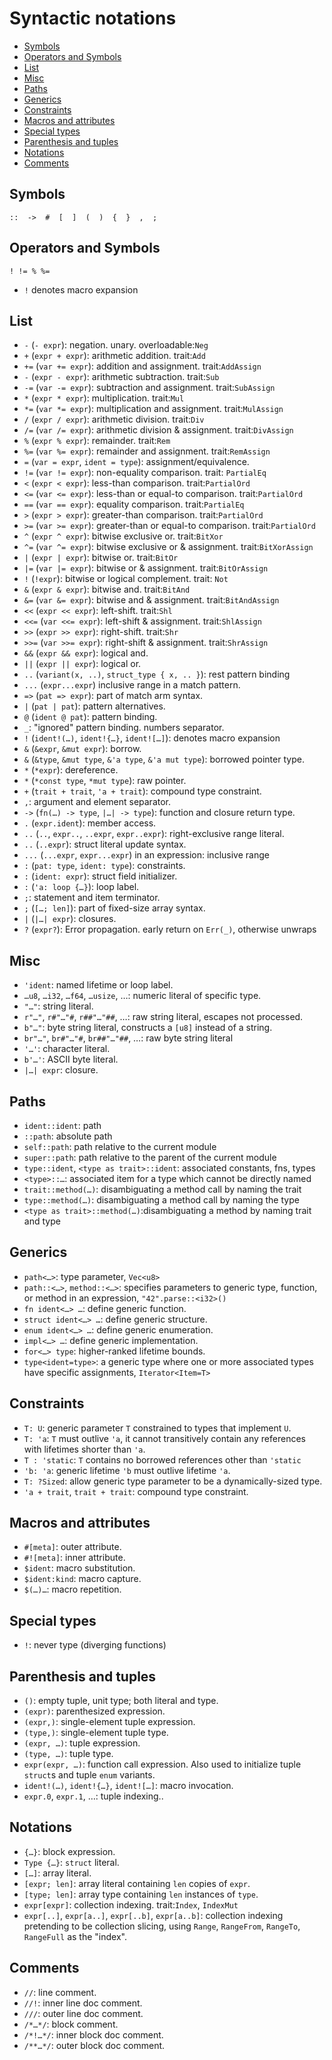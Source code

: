 # Syntactic notations

<!-- TOC -->

- [Symbols](#symbols)
- [Operators and Symbols](#operators-and-symbols)
- [List](#list)
- [Misc](#misc)
- [Paths](#paths)
- [Generics](#generics)
- [Constraints](#constraints)
- [Macros and attributes](#macros-and-attributes)
- [Special types](#special-types)
- [Parenthesis and tuples](#parenthesis-and-tuples)
- [Notations](#notations)
- [Comments](#comments)

<!-- /TOC -->



## Symbols

```
::  ->  #  [  ]  (  )  {  }  ,  ;
```

## Operators and Symbols

```
! != % %=
```

- `!` denotes macro expansion



## List
* `-` (`- expr`): negation. unary. overloadable:`Neg`
* `+` (`expr + expr`): arithmetic addition. trait:`Add`
* `+=` (`var += expr`): addition and assignment. trait:`AddAssign`
* `-` (`expr - expr`): arithmetic subtraction. trait:`Sub`
* `-=` (`var -= expr`): subtraction and assignment. trait:`SubAssign`
* `*` (`expr * expr`): multiplication. trait:`Mul`
* `*=` (`var *= expr`): multiplication and assignment. trait:`MulAssign`
* `/` (`expr / expr`): arithmetic division. trait:`Div`
* `/=` (`var /= expr`): arithmetic division & assignment. trait:`DivAssign`
* `%` (`expr % expr`): remainder. trait:`Rem`
* `%=` (`var %= expr`): remainder and assignment. trait:`RemAssign`
* `=` (`var = expr`, `ident = type`): assignment/equivalence.
* `!=` (`var != expr`): non-equality comparison. trait: `PartialEq`
* `<` (`expr < expr`): less-than comparison. trait:`PartialOrd`
* `<=` (`var <= expr`): less-than or equal-to comparison. trait:`PartialOrd`
* `==` (`var == expr`): equality comparison. trait:`PartialEq`
* `>` (`expr > expr`): greater-than comparison. trait:`PartialOrd`
* `>=` (`var >= expr`): greater-than or equal-to comparison. trait:`PartialOrd`
* `^` (`expr ^ expr`): bitwise exclusive or. trait:`BitXor`
* `^=` (`var ^= expr`): bitwise exclusive or & assignment. trait:`BitXorAssign`
* `|` (`expr | expr`): bitwise or. trait:`BitOr`
* `|=` (`var |= expr`): bitwise or & assignment. trait:`BitOrAssign`
* `!` (`!expr`): bitwise or logical complement. trait: `Not`
* `&` (`expr & expr`): bitwise and. trait:`BitAnd`
* `&=` (`var &= expr`): bitwise and & assignment. trait:`BitAndAssign`
* `<<` (`expr << expr`): left-shift. trait:`Shl`
* `<<=` (`var <<= expr`): left-shift & assignment. trait:`ShlAssign`
* `>>` (`expr >> expr`): right-shift. trait:`Shr`
* `>>=` (`var >>= expr`): right-shift & assignment. trait:`ShrAssign`
* `&&` (`expr && expr`): logical and.
* `||` (`expr || expr`): logical or.
* `..` (`variant(x, ..)`, `struct_type { x, .. }`): rest pattern binding
* `...` (`expr...expr`) inclusive range in a match pattern.
* `=>` (`pat => expr`): part of match arm syntax.
* `|` (`pat | pat`): pattern alternatives.
* `@` (`ident @ pat`): pattern binding.
* `_`: "ignored" pattern binding. numbers separator.
* `!` (`ident!(…)`, `ident!{…}`, `ident![…]`): denotes macro expansion
* `&` (`&expr`, `&mut expr`): borrow.
* `&` (`&type`, `&mut type`, `&'a type`, `&'a mut type`): borrowed pointer type.
* `*` (`*expr`): dereference.
* `*` (`*const type`, `*mut type`): raw pointer.
* `+` (`trait + trait`, `'a + trait`): compound type constraint.
* `,`: argument and element separator.
* `->` (`fn(…) -> type`, `|…| -> type`): function and closure return type.
* `.` (`expr.ident`): member access.
* `..` (`..`, `expr..`, `..expr`, `expr..expr`): right-exclusive range literal.
* `..` (`..expr`): struct literal update syntax.
* `...` (`...expr`, `expr...expr`) in an expression: inclusive range
* `:` (`pat: type`, `ident: type`): constraints.
* `:` (`ident: expr`): struct field initializer.
* `:` (`'a: loop {…}`): loop label.
* `;`: statement and item terminator.
* `;` (`[…; len]`): part of fixed-size array syntax.
* `|` (`|…| expr`): closures.
* `?` (`expr?`): Error propagation. early return on `Err(_)`, otherwise unwraps


## Misc
* `'ident`: named lifetime or loop label.
* `…u8`, `…i32`, `…f64`, `…usize`, …: numeric literal of specific type.
* `"…"`: string literal.
* `r"…"`, `r#"…"#`, `r##"…"##`, …: raw string literal, escapes not processed.
* `b"…"`: byte string literal, constructs a `[u8]` instead of a string.
* `br"…"`, `br#"…"#`, `br##"…"##`, …: raw byte string literal
* `'…'`: character literal.
* `b'…'`: ASCII byte literal.
* `|…| expr`: closure.


## Paths
* `ident::ident`: path
* `::path`: absolute path
* `self::path`: path relative to the current module
* `super::path`: path relative to the parent of the current module
* `type::ident`, `<type as trait>::ident`: associated constants, fns, types
* `<type>::…`: associated item for a type which cannot be directly named
* `trait::method(…)`: disambiguating a method call by naming the trait
* `type::method(…)`: disambiguating a method call by naming the type
* `<type as trait>::method(…)`:disambiguating a method by naming trait and type


## Generics
* `path<…>`: type parameter, `Vec<u8>`
* `path::<…>`, `method::<…>`: specifies parameters to generic type, function, or method in an expression, `"42".parse::<i32>()`
* `fn ident<…> …`: define generic function.
* `struct ident<…> …`: define generic structure.
* `enum ident<…> …`: define generic enumeration.
* `impl<…> …`: define generic implementation.
* `for<…> type`: higher-ranked lifetime bounds.
* `type<ident=type>`: a generic type where one or more associated types have specific assignments, `Iterator<Item=T>`


## Constraints
* `T: U`: generic parameter `T` constrained to types that implement `U`.
* `T: 'a`: `T` must outlive `'a`, it cannot transitively contain any references with lifetimes shorter than `'a`.
* `T : 'static`: `T` contains no borrowed references other than `'static`
* `'b: 'a`: generic lifetime `'b` must outlive lifetime `'a`.
* `T: ?Sized`: allow generic type parameter to be a dynamically-sized type.
* `'a + trait`, `trait + trait`: compound type constraint.


## Macros and attributes
* `#[meta]`: outer attribute.
* `#![meta]`: inner attribute.
* `$ident`: macro substitution.
* `$ident:kind`: macro capture.
* `$(…)…`: macro repetition.


## Special types
* `!`: never type (diverging functions)


## Parenthesis and tuples
* `()`: empty tuple, unit type; both literal and type.
* `(expr)`: parenthesized expression.
* `(expr,)`: single-element tuple expression.
* `(type,)`: single-element tuple type.
* `(expr, …)`: tuple expression.
* `(type, …)`: tuple type.
* `expr(expr, …)`: function call expression. Also used to initialize tuple `struct`s and tuple `enum` variants.
* `ident!(…)`, `ident!{…}`, `ident![…]`: macro invocation.
* `expr.0`, `expr.1`, …: tuple indexing..


## Notations
* `{…}`: block expression.
* `Type {…}`: `struct` literal.
* `[…]`: array literal.
* `[expr; len]`: array literal containing `len` copies of `expr`.
* `[type; len]`: array type containing `len` instances of `type`.
* `expr[expr]`: collection indexing. trait:`Index`, `IndexMut`
* `expr[..]`, `expr[a..]`, `expr[..b]`, `expr[a..b]`: collection indexing pretending to be collection slicing, using `Range`, `RangeFrom`, `RangeTo`, `RangeFull` as the "index".


## Comments
* `//`: line comment.
* `//!`: inner line doc comment.
* `///`: outer line doc comment.
* `/*…*/`: block comment.
* `/*!…*/`: inner block doc comment.
* `/**…*/`: outer block doc comment.
